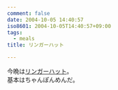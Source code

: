 ```yaml
---
comment: false
date: 2004-10-05 14:40:57
iso8601: 2004-10-05T14:40:57+09:00
tags:
  - meals
title: リンガーハット

---
```


<div class="entry-body">
  <p>今晩は<a href="http://www.ringerhut.co.jp">リンガーハット</a>。<br />
    基本はちゃんぽんめんだ。</p>
</div>
